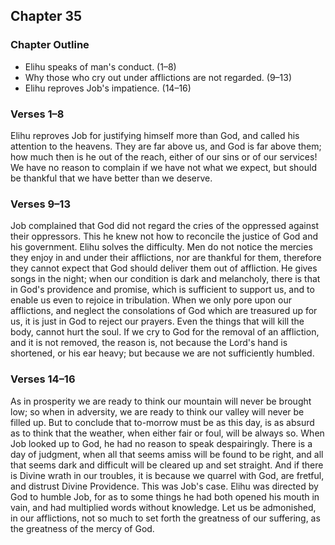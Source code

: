 ## Chapter 35

### Chapter Outline

- Elihu speaks of man's conduct. (1–8)
- Why those who cry out under afflictions are not regarded. (9–13)
- Elihu reproves Job's impatience. (14–16)

### Verses 1–8

Elihu reproves Job for justifying himself more than God, and called his attention to the heavens. They are far above us, and God is far above them; how much then is he out of the reach, either of our sins or of our services! We have no reason to complain if we have not what we expect, but should be thankful that we have better than we deserve.

### Verses 9–13

Job complained that God did not regard the cries of the oppressed against their oppressors. This he knew not how to reconcile the justice of God and his government. Elihu solves the difficulty. Men do not notice the mercies they enjoy in and under their afflictions, nor are thankful for them, therefore they cannot expect that God should deliver them out of affliction. He gives songs in the night; when our condition is dark and melancholy, there is that in God's providence and promise, which is sufficient to support us, and to enable us even to rejoice in tribulation. When we only pore upon our afflictions, and neglect the consolations of God which are treasured up for us, it is just in God to reject our prayers. Even the things that will kill the body, cannot hurt the soul. If we cry to God for the removal of an affliction, and it is not removed, the reason is, not because the Lord's hand is shortened, or his ear heavy; but because we are not sufficiently humbled.

### Verses 14–16

As in prosperity we are ready to think our mountain will never be brought low; so when in adversity, we are ready to think our valley will never be filled up. But to conclude that to-morrow must be as this day, is as absurd as to think that the weather, when either fair or foul, will be always so. When Job looked up to God, he had no reason to speak despairingly. There is a day of judgment, when all that seems amiss will be found to be right, and all that seems dark and difficult will be cleared up and set straight. And if there is Divine wrath in our troubles, it is because we quarrel with God, are fretful, and distrust Divine Providence. This was Job's case. Elihu was directed by God to humble Job, for as to some things he had both opened his mouth in vain, and had multiplied words without knowledge. Let us be admonished, in our afflictions, not so much to set forth the greatness of our suffering, as the greatness of the mercy of God.

